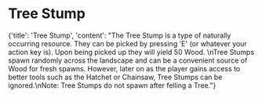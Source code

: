 
# Tree Stump

{'title': 'Tree Stump', 'content': "The Tree Stump is a type of naturally occurring resource. They can be picked by pressing 'E' (or whatever your action key is). Upon being picked up they will yield 50 Wood. \nTree Stumps spawn randomly across the landscape and can be a convenient source of Wood for fresh spawns. However, later on as the player gains access to better tools such as the Hatchet or Chainsaw, Tree Stumps can be ignored.\nNote: Tree Stumps do not spawn after felling a Tree."}
